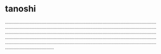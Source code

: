 # tanoshi

....................................................................................................................................................................................................................................................................................................................................................................................................................................................................................................................................................................................................................................................................................